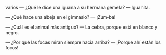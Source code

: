 varios
— ¿Qué le dice una iguana a su hermana gemela? — Iguanita.

— ¿Qué hace una abeja en el gimnasio? — ¡Zum-ba!

— ¿Cuál es el animal más antiguo? — La cebra, porque está en blanco y negro.

— ¿Por qué las focas miran siempre hacia arriba? — ¡Porque ahí están los focos!

